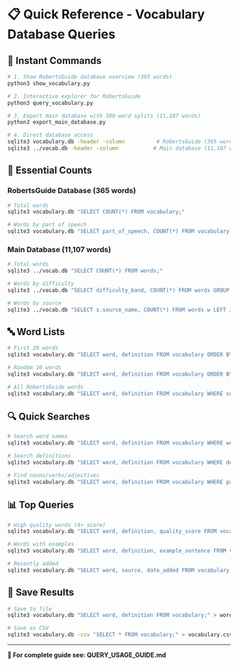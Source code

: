 # 📋 Quick Reference - Vocabulary Database Queries

## 🚀 **Instant Commands**

```bash
# 1. Show RobertsGuide database overview (365 words)
python3 show_vocabulary.py

# 2. Interactive explorer for RobertsGuide
python3 query_vocabulary.py

# 3. Export main database with 500-word splits (11,107 words)
python3 export_main_database.py

# 4. Direct database access
sqlite3 vocabulary.db -header -column          # RobertsGuide (365 words)
sqlite3 ../vocab.db -header -column           # Main database (11,107 words)
```

## 🔢 **Essential Counts**

### **RobertsGuide Database (365 words)**
```bash
# Total words
sqlite3 vocabulary.db "SELECT COUNT(*) FROM vocabulary;"

# Words by part of speech  
sqlite3 vocabulary.db "SELECT part_of_speech, COUNT(*) FROM vocabulary GROUP BY part_of_speech;"
```

### **Main Database (11,107 words)**
```bash
# Total words
sqlite3 ../vocab.db "SELECT COUNT(*) FROM words;"

# Words by difficulty
sqlite3 ../vocab.db "SELECT difficulty_band, COUNT(*) FROM words GROUP BY difficulty_band;"

# Words by source
sqlite3 ../vocab.db "SELECT s.source_name, COUNT(*) FROM words w LEFT JOIN sources s ON w.first_seen_source_id = s.id GROUP BY s.source_name;"
```

## 🔤 **Word Lists**
```bash
# First 20 words
sqlite3 vocabulary.db "SELECT word, definition FROM vocabulary ORDER BY word LIMIT 20;"

# Random 10 words
sqlite3 vocabulary.db "SELECT word, definition FROM vocabulary ORDER BY RANDOM() LIMIT 10;"

# All RobertsGuide words
sqlite3 vocabulary.db "SELECT word, definition FROM vocabulary WHERE source = 'RobertsGuide';"
```

## 🔍 **Quick Searches**
```bash
# Search word names
sqlite3 vocabulary.db "SELECT word, definition FROM vocabulary WHERE word LIKE '%SEARCHTERM%';"

# Search definitions
sqlite3 vocabulary.db "SELECT word, definition FROM vocabulary WHERE definition LIKE '%SEARCHTERM%';"

# Find nouns/verbs/adjectives
sqlite3 vocabulary.db "SELECT word, definition FROM vocabulary WHERE part_of_speech = 'noun';"
```

## 📊 **Top Queries**
```bash
# High quality words (4+ score)
sqlite3 vocabulary.db "SELECT word, definition, quality_score FROM vocabulary WHERE quality_score >= 4;"

# Words with examples
sqlite3 vocabulary.db "SELECT word, definition, example_sentence FROM vocabulary WHERE example_sentence IS NOT NULL;"

# Recently added
sqlite3 vocabulary.db "SELECT word, source, date_added FROM vocabulary ORDER BY date_added DESC LIMIT 10;"
```

## 💾 **Save Results**
```bash
# Save to file
sqlite3 vocabulary.db "SELECT word, definition FROM vocabulary;" > wordlist.txt

# Save as CSV
sqlite3 vocabulary.db -csv "SELECT * FROM vocabulary;" > vocabulary.csv
```

---
**📖 For complete guide see: QUERY_USAGE_GUIDE.md**